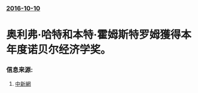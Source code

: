 ### [2016-10-10](/news/2016/10/10/index.md)

##### 
# 奥利弗·哈特和本特·霍姆斯特罗姆獲得本年度诺贝尔经济学奖。 




### 信息来源:

1. [中新網](http://www.chinanews.com/gj/2016/10-10/8026809.shtml)
